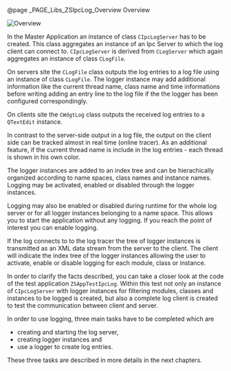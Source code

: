 @page _PAGE_Libs_ZSIpcLog_Overview Overview

![Overview](ZSIpcLog/Overview.png)

In the Master Application an instance of class `CIpcLogServer` has to be created.
This class aggregates an instance of an Ipc Server to which the log client can connect to.
`CIpcLogServer` is derived from `CLogServer` which again aggregates an instance of class `CLogFile`.

On servers site the `CLogFile` class outputs the log entries to a log file using an instance of
class `CLogFile`. The logger instance may add additional information like the current thread
name, class name and time informations before writing adding an entry line to the log file if
the the logger has been configured correspondingly.

On clients site the `CWdgtLog` class outputs the received log entries to a `QTextEdit` instance.

In contrast to the server-side output in a log file, the output on the client side can be tracked almost
in real time (online tracer). As an additional feature, if the current thread name is include in the
log entries - each thread is shown in his own color.

The logger instances are added to an index tree and can be hierachically organized according to name spaces,
class names and instance names. Logging may be activated, enabled or disabled through the logger instances.

Logging may also be enabled or disabled during runtime for the whole log server or for all logger instances
belonging to a name space. This allows you to start the application without any logging. If you reach the
point of interest you can enable logging.

If the log connects to to the log tracer the tree of logger instances is transmitted as an XML data stream
from the server to the client. The client will indicate the index tree of the logger instances allowing
the user to activate, enable or disable logging for each module, class or instance.

In order to clarify the facts described, you can take a closer look at the code of the test application
`ZSAppTestIpcLog`. Within this test not only an instance of `CIpcLogServer` with logger instances for
filtering modules, classes and instances to be logged is created, but also a complete log client
is created to test the communication between client and server.

In order to use logging, three main tasks have to be completed which are

- creating and starting the log server,
- creating logger instances and
- use a logger to create log entries.

These three tasks are described in more details in the next chapters.


